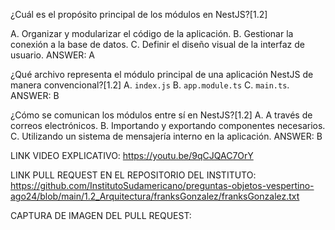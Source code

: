 ¿Cuál es el propósito principal de los módulos en NestJS?[1.2]

A. Organizar y modularizar el código de la aplicación. 
B. Gestionar la conexión a la base de datos. 
C. Definir el diseño visual de la interfaz de usuario.
ANSWER:  A

¿Qué archivo representa el módulo principal de una aplicación NestJS de manera convencional?[1.2]
A. `index.js` 
B. `app.module.ts` 
C. `main.ts`.
ANSWER:  B

¿Cómo se comunican los módulos entre sí en NestJS?[1.2]
A. A través de correos electrónicos. 
B. Importando y exportando componentes necesarios. 
C. Utilizando un sistema de mensajería interno en la aplicación.
ANSWER:  B

LINK VIDEO EXPLICATIVO: https://youtu.be/9qCJQAC7OrY

LINK PULL REQUEST EN EL REPOSITORIO DEL INSTITUTO: https://github.com/InstitutoSudamericano/preguntas-objetos-vespertino-ago24/blob/main/1.2_Arquitectura/franksGonzalez/franksGonzalez.txt

CAPTURA DE IMAGEN DEL PULL REQUEST:
